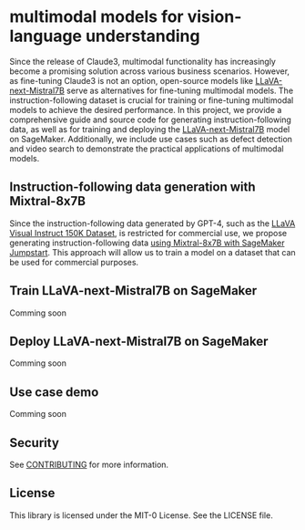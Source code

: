 # multimodal models for vision-language understanding

Since the release of Claude3, multimodal functionality has increasingly become a promising solution across various business scenarios. However, as fine-tuning Claude3 is not an option, open-source models like [LLaVA-next-Mistral7B](https://huggingface.co/liuhaotian/llava-v1.6-mistral-7b) serve as alternatives for fine-tuning multimodal models. The instruction-following dataset is crucial for training or fine-tuning multimodal models to achieve the desired performance. In this project, we provide a comprehensive guide and source code for generating instruction-following data, as well as for training and deploying the [LLaVA-next-Mistral7B](https://huggingface.co/liuhaotian/llava-v1.6-mistral-7b) model on SageMaker. Additionally, we include use cases such as defect detection and video search to demonstrate the practical applications of multimodal models.

## Instruction-following data generation with Mixtral-8x7B
Since the instruction-following data generated by GPT-4, such as the [LLaVA Visual Instruct 150K Dataset](https://huggingface.co/datasets/liuhaotian/LLaVA-Instruct-150K), is restricted for commercial use, we propose generating instruction-following data [using Mixtral-8x7B with SageMaker Jumpstart](https://aws.amazon.com/blogs/machine-learning/mixtral-8x7b-is-now-available-in-amazon-sagemaker-jumpstart/). This approach will allow us to train a model on a dataset that can be used for commercial purposes.

## Train LLaVA-next-Mistral7B on SageMaker

Comming soon

## Deploy LLaVA-next-Mistral7B on SageMaker

Comming soon

## Use case demo

Comming soon

## Security

See [CONTRIBUTING](CONTRIBUTING.md#security-issue-notifications) for more information.

## License

This library is licensed under the MIT-0 License. See the LICENSE file.

